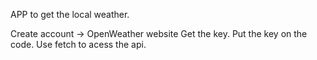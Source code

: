 APP to get the local weather.

Create account -> OpenWeather website 
Get the key.
Put the key on the code.
Use fetch to acess the api.

